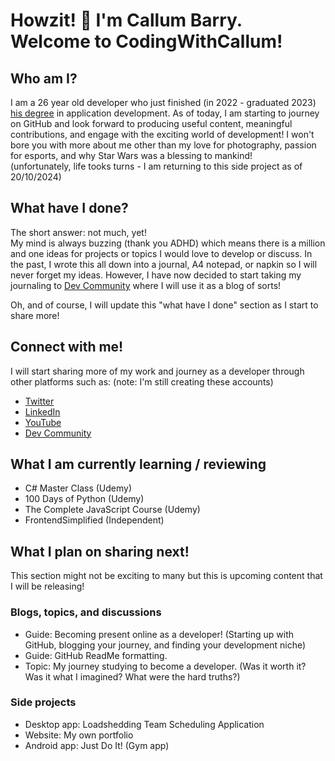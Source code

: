 # Howzit! 👋 I'm Callum Barry. Welcome to CodingWithCallum! #
## Who am I? ##
I am a 26 year old developer who just finished (in 2022 - graduated 2023) [his degree](https://www.varsitycollege.co.za/programmes/full-time/bachelor-of-technology-information-studies) in application development. As of today, I am starting to journey on GitHub and look forward to producing useful content, meaningful contributions, and engage with the exciting world of development! I won't bore you with more about me other than my love for photography, passion for esports, and why Star Wars was a blessing to mankind!  <!-- line break-->  
(unfortunately, life tooks turns - I am returning to this side project as of 20/10/2024)

## What have I done? ##
The short answer: not much, yet!  <!-- line break-->  
My mind is always buzzing (thank you ADHD) which means there is a million and one ideas for projects or topics I would love to develop or discuss. In the past, I wrote this all down into a journal, A4 notepad, or napkin so I will never forget my ideas. However, I have now decided to start taking my journaling to [Dev Community][dev] where I will use it as a blog of sorts!

Oh, and of course, I will update this "what have I done" section as I start to share more!

## Connect with me! ##
I will start sharing more of my work and journey as a developer through other platforms such as: (note: I'm still creating these accounts)
+ [Twitter][twi]
+ [LinkedIn][lin]
+ [YouTube][yt]
+ [Dev Community][dev]

## What I am currently learning / reviewing ##

+ C# Master Class (Udemy)
+ 100 Days of Python (Udemy)
+ The Complete JavaScript Course (Udemy)
+ FrontendSimplified (Independent)

## What I plan on sharing next! ##
This section might not be exciting to many but this is upcoming content that I will be releasing!  
### Blogs, topics, and discussions
+ Guide: Becoming present online as a developer! (Starting up with GitHub, blogging your journey, and finding your development niche)
+ Guide: GitHub ReadMe formatting.
+ Topic: My journey studying to become a developer. (Was it worth it? Was it what I imagined? What were the hard truths?)

### Side projects
+ Desktop app: Loadshedding Team Scheduling Application
+ Website: My own portfolio 
+ Android app: Just Do It! (Gym app)

[dev]:https://dev.to/codingwithcallum
[yt]:https://www.youtube.com/
[twi]:https://twitter.com/CodeCallum
[lin]:https://www.linkedin.com/in/codingwithcallum/

<!--
**CodingWithCallum/CodingWithCallum** is a ✨ _special_ ✨ repository because its `README.md` (this file) appears on your GitHub profile.

Here are some ideas to get you started:

- 🔭 I’m currently working on ...
- 🌱 I’m currently learning ...
- 👯 I’m looking to collaborate on ...
- 🤔 I’m looking for help with ...
- 💬 Ask me about ...
- 📫 How to reach me: ...
- 😄 Pronouns: ...
- ⚡ Fun fact: ...
-->
